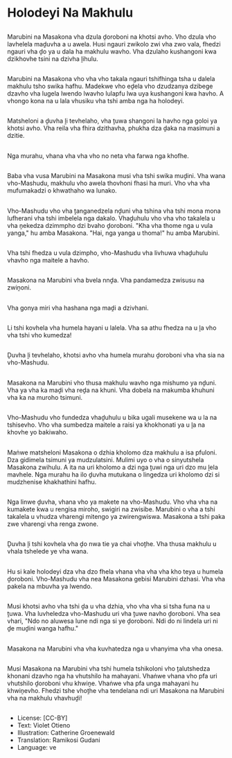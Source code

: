 # Holodeyi Na Makhulu

##
Marubini na Masakona vha dzula ḓoroboni na khotsi avho. Vho dzula vho lavhelela maḓuvha a u awela. Husi ngauri zwikolo zwi vha zwo vala,  fhedzi ngauri vha ḓo ya u dala ha makhulu wavho. Vha dzulaho kushangoni kwa dzikhovhe tsini na dzivha ḽihulu.

##
Marubini na Masakona vho vha vho takala ngauri tshifhinga tsha u dalela makhulu tsho swika hafhu. Madekwe vho eḓela vho dzudzanya dzibege dzavho vha lugela lwendo lwavho lulapfu lwa uya kushangoni kwa havho. A vhongo kona na u lala vhusiku vha tshi amba nga ha holodeyi.

##
Matsheloni a ḓuvha ḽi tevhelaho,  vha ṱuwa shangoni la havho nga goloi ya khotsi avho. Vha reila vha fhira dzithavha, phukha dza ḓaka na masimuni a dzitie.

##
Nga murahu,  vhana vha vha vho no neta vha farwa nga khofhe.

##
Baba vha vusa Marubini na Masakona musi vha tshi swika muḓini. Vha wana vho-Mashudu,  makhulu vho awela thovhoni fhasi ha muri. Vho vha vha mufumakadzi o khwathaho wa lunako.

##
Vho-Mashudu vho vha ṱanganedzela nḓuni vha tshina vha tshi mona mona lufherani vha tshi imbelela nga dakalo. Vhaḓuhulu vho vha vho takalela u vha ṋekedza dzimmpho dzi bvaho ḓoroboni. "Kha vha thome nga u vula yanga," hu amba Masakona. "Hai,  nga yanga u thoma!" hu amba Marubini.

##
Vha tshi fhedza u vula dzimpho,  vho-Mashudu vha livhuwa vhaḓuhulu vhavho nga maitele a havho.

##
Masakona na Marubini vha bvela nnḓa. Vha pandamedza zwisusu na zwiṋoni.

##
Vha gonya miri vha hashana nga maḓi a dzivhani.

##
Li tshi kovhela vha humela hayani u lalela. Vha sa athu fhedza na u ḽa vho vha tshi vho kumedza!

##
Ḓuvha ḽi tevhelaho,  khotsi avho vha humela murahu ḓoroboni vha vha sia na vho-Mashudu.

##
Masakona na Marubini vho thusa makhulu wavho nga mishumo ya nḓuni. Vha ya vha ka maḓi vha reḓa na khuni. Vha dobela na makumba khuhuni vha ka na muroho tsimuni.

##
Vho-Mashudu vho fundedza vhaḓuhulu u bika ugali musekene wa u la na tshisevho. Vho vha sumbedza maitele a raisi ya khokhonati ya u ḽa na khovhe yo bakiwaho.

##
Maṅwe matsheloni Masakona o dzhia kholomo dza makhulu a isa pfuloni. Dza gidimela tsimuni ya mudzulatsini. Mulimi uyo o vha o sinyutshela Masakona zwihulu. A ita na uri kholomo a dzi nga ṱuwi nga uri dzo mu ḽela mavhele. Nga murahu ha ilo ḓuvha mutukana o lingedza uri kholomo dzi si mudzhenise khakhathini hafhu.

##
Nga linwe ḓuvha,  vhana vho ya makete na vho-Mashudu. Vho vha vha na kumakete kwa u rengisa miroho,  swigiri na zwisibe. Marubini o vha a tshi takalela u vhudza vharengi mitengo ya zwirengwiswa. Masakona a tshi paka zwe vharengi vha renga zwone.

##
Ḓuvha ḽi tshi kovhela vha ḓo nwa tie ya chai vhoṱhe. Vha thusa makhulu u vhala tshelede ye vha wana.

##
Hu si kale holodeyi dza vha dzo fhela vhana vha vha vha kho teya u humela ḓoroboni. Vho-Mashudu vha nea Masakona gebisi Marubini dzhasi. Vha vha pakela na mbuvha ya lwendo.

##
Musi khotsi avho vha tshi ḓa u vha dzhia,  vho vha vha si tsha funa na u ṱuwa. Vha luvheledza vho-Mashudu uri vha ṱuwe navho ḓoroboni. Vha sea vhari,  "Ndo no aluwesa lune ndi nga si ye ḓoroboni. Ndi do ni lindela uri ni ḓe muḓini wanga hafhu."

##
Masakona na Marubini vha vha kuvhatedza nga u vhanyima vha vha onesa.

##
Musi Masakona na Marubini vha tshi humela tshikoloni vho ṱalutshedza khonani dzavho nga ha vhutshilo ha mahayani. Vhaṅwe vhana vho pfa uri vhutshilo ḓoroboni vhu khwiṋe. Vhaṅwe vha pfa unga mahayani hu khwiṋevho. Fhedzi tshe vhoṱhe vha tendelana ndi uri Masakona na Marubini vha na makhulu vhavhuḓi!

##
* License: [CC-BY]
* Text: Violet Otieno
* Illustration: Catherine Groenewald
* Translation: Ramikosi Gudani
* Language: ve
